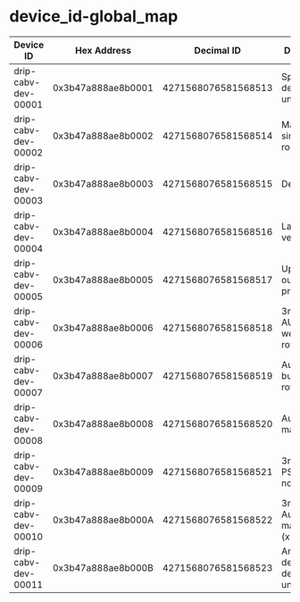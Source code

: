 # device_id-global_map

| **Device ID**           | **Hex Address**        | **Decimal ID**          | **Description**                         |
|--------------------------|------------------------|--------------------------|----------------------------------------|
| drip-cabv-dev-00001      | 0x3b47a888ae8b0001     | 4271568076581568513      | Spare development unit                 |
| drip-cabv-dev-00002      | 0x3b47a888ae8b0002     | 4271568076581568514      | Main solar simulator room              |
| drip-cabv-dev-00003      | 0x3b47a888ae8b0003     | 4271568076581568515      | Development                            |
| drip-cabv-dev-00004      | 0x3b47a888ae8b0004     | 4271568076581568516      | Lab smallbox version                   |
| drip-cabv-dev-00005      | 0x3b47a888ae8b0005     | 4271568076581568517      | Upstairs outside prototype             |
| drip-cabv-dev-00006      | 0x3b47a888ae8b0006     | 4271568076581568518      | 3m #1 in AUS bucket weights and rotate |
| drip-cabv-dev-00007      | 0x3b47a888ae8b0007     | 4271568076581568519      | Australia bucket and rotater           |
| drip-cabv-dev-00008      | 0x3b47a888ae8b0008     | 4271568076581568520      | Australia 1m main                      |
| drip-cabv-dev-00009      | 0x3b47a888ae8b0009     | 4271568076581568521      | 3m #2 in JB PSH right now              |
| drip-cabv-dev-00010      | 0x3b47a888ae8b000A     | 4271568076581568522      | 3m #1 in Australia main weights (x10)  |
| drip-cabv-dev-00011      | 0x3b47a888ae8b000B     | 4271568076581568523      | Another desk development unit          |
